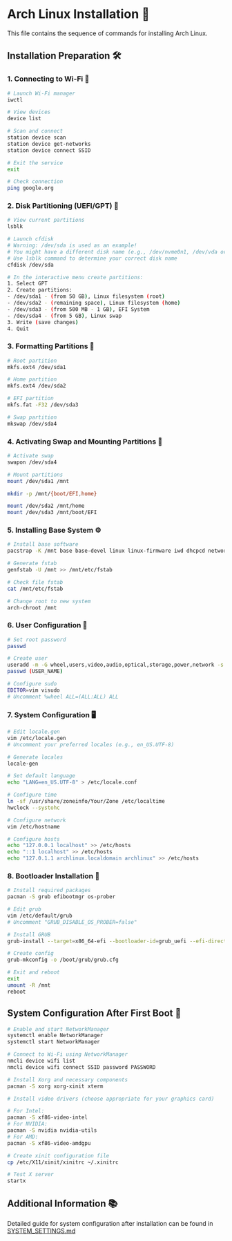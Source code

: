 # Arch Linux Installation 🐧

This file contains the sequence of commands for installing Arch Linux.

## Installation Preparation 🛠️

### 1. Connecting to Wi-Fi 📡

```bash
# Launch Wi-Fi manager
iwctl

# View devices
device list

# Scan and connect
station device scan
station device get-networks
station device connect SSID

# Exit the service
exit

# Check connection
ping google.org
```

### 2. Disk Partitioning (UEFI/GPT) 💾

```bash
# View current partitions
lsblk

# Launch cfdisk
# Warning: /dev/sda is used as an example!
# You might have a different disk name (e.g., /dev/nvme0n1, /dev/vda or /dev/sdb)
# Use lsblk command to determine your correct disk name
cfdisk /dev/sda

# In the interactive menu create partitions:
1. Select GPT
2. Create partitions:
- /dev/sda1 - (from 50 GB), Linux filesystem (root)
- /dev/sda2 - (remaining space), Linux filesystem (home)
- /dev/sda3 - (from 500 MB - 1 GB), EFI System
- /dev/sda4 - (from 5 GB), Linux swap
3. Write (save changes)
4. Quit
```
### 3. Formatting Partitions 📝

```bash
# Root partition
mkfs.ext4 /dev/sda1

# Home partition
mkfs.ext4 /dev/sda2

# EFI partition
mkfs.fat -F32 /dev/sda3

# Swap partition
mkswap /dev/sda4
```
### 4. Activating Swap and Mounting Partitions 🔄
```bash
# Activate swap
swapon /dev/sda4

# Mount partitions
mount /dev/sda1 /mnt

mkdir -p /mnt/{boot/EFI,home}

mount /dev/sda2 /mnt/home
mount /dev/sda3 /mnt/boot/EFI
```

### 5. Installing Base System ⚙️
```bash
# Install base software
pacstrap -K /mnt base base-devel linux linux-firmware iwd dhcpcd networkmanager vim

# Generate fstab
genfstab -U /mnt >> /mnt/etc/fstab

# Check file fstab
cat /mnt/etc/fstab

# Change root to new system
arch-chroot /mnt
```

### 6. User Configuration 👥
```bash
# Set root password
passwd

# Create user
useradd -m -G wheel,users,video,audio,optical,storage,power,network -s /bin/bash (USER_NAME)
passwd (USER_NAME)

# Configure sudo
EDITOR=vim visudo
# Uncomment %wheel ALL=(ALL:ALL) ALL
```

### 7. System Configuration 🖥️

```bash
# Edit locale.gen
vim /etc/locale.gen
# Uncomment your preferred locales (e.g., en_US.UTF-8)

# Generate locales
locale-gen

# Set default language
echo "LANG=en_US.UTF-8" > /etc/locale.conf

# Configure time
ln -sf /usr/share/zoneinfo/Your/Zone /etc/localtime
hwclock --systohc

# Configure network
vim /etc/hostname

# Configure hosts
echo "127.0.0.1 localhost" >> /etc/hosts
echo "::1 localhost" >> /etc/hosts
echo "127.0.1.1 archlinux.localdomain archlinux" >> /etc/hosts
```

### 8. Bootloader Installation 🥾

```bash
# Install required packages
pacman -S grub efibootmgr os-prober

# Edit grub
vim /etc/default/grub
# Uncomment "GRUB_DISABLE_OS_PROBER=false"

# Install GRUB
grub-install --target=x86_64-efi --bootloader-id=grub_uefi --efi-directory=/boot/EFI --recheck

# Create config
grub-mkconfig -o /boot/grub/grub.cfg

# Exit and reboot
exit
umount -R /mnt
reboot
```

## System Configuration After First Boot 🌟

```bash
# Enable and start NetworkManager
systemctl enable NetworkManager
systemctl start NetworkManager

# Connect to Wi-Fi using NetworkManager
nmcli device wifi list
nmcli device wifi connect SSID password PASSWORD

# Install Xorg and necessary components
pacman -S xorg xorg-xinit xterm

# Install video drivers (choose appropriate for your graphics card)

# For Intel:
pacman -S xf86-video-intel
# For NVIDIA:
pacman -S nvidia nvidia-utils
# For AMD:
pacman -S xf86-video-amdgpu

# Create xinit configuration file
cp /etc/X11/xinit/xinitrc ~/.xinitrc

# Test X server
startx
```

## Additional Information 📚
Detailed guide for system configuration after installation can be found in [SYSTEM_SETTINGS.md](./SYSTEM_SETTINGS.md)